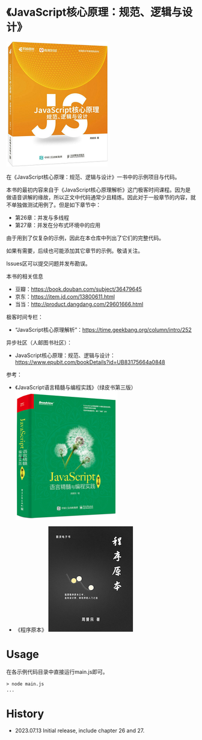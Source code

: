 # 《JavaScript核心原理：规范、逻辑与设计》

![JavaScript核心原理：规范、逻辑与设计](images/cover-principles.png)

在《JavaScript核心原理：规范、逻辑与设计》一书中的示例项目与代码。

本书的最初内容来自于《JavaScript核心原理解析》这门极客时间课程。因为是做语音讲解的缘故，所以正文中代码通常少且精炼。因此对于一般章节的内容，就不单独做测试用例了。但是如下章节中：

  * 第26章：并发与多线程
  * 第27章：并发在分布式环境中的应用

由于用到了仅复杂的示例，因此在本仓库中列出了它们的完整代码。

如果有需要，后续也可能添加其它章节的示例。敬请关注。

Issues区可以提交问题并发布勘误。

本书的相关信息
* 豆瓣：https://book.douban.com/subject/36479645
* 京东：https://item.jd.com/13800611.html
* 当当：http://product.dangdang.com/29601666.html


极客时间专栏：
* “JavaScript核心原理解析”：https://time.geekbang.org/column/intro/252

异步社区（人邮图书社区）：
* JavaScript核心原理：规范、逻辑与设计：https://www.epubit.com/bookDetails?id=UB83175664a0848


参考：
 * 《JavaScript语言精髓与编程实践》（绿皮书第三版）
[![绿皮书第三版](images/cover-green3.png)](https://book.douban.com/subject/35085910)

 * 《程序原本》
[![程序原本](images/cover-elements.png)](https://github.com/aimingoo/my-ebooks)


# Usage

在各示例代码目录中直接运行main.js即可。

```
> node main.js
...

```

# History

* 2023.07.13 Initial release, include chapter 26 and 27.
